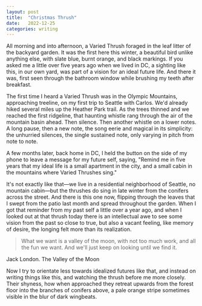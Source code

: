 ```yaml
---
layout: post
title:  "Christmas Thrush"
date:   2022-12-25
categories: writing
---
```


All morning and into afternoon, a Varied Thrush foraged in the leaf litter of the backyard garden. It was the first here this winter, a beautiful bird unlike anything else, with slate blue, burnt orange, and black markings. If you asked me a little over five years ago when we lived in DC, a sighting like this, in our own yard, was part of a vision for an ideal future life. And there it was, first seen through the bathroom window while brushing my teeth after breakfast.

[]()

The first time I heard a Varied Thrush was in the Olympic Mountains, approaching treeline, on my first trip to Seattle with Carlos. We'd already hiked several miles up the Heather Park trail. As the trees thinned and we reached the first ridgeline, that haunting whistle rang through the air of the mountain basin ahead. Then silence. Then another whistle on a lower notes. A long pause, then a new note, the song eerie and magical in its simplicity: the unhurried silences, the single sustained note, only varying in pitch from note to note. 

A few months later, back home in DC, I held the button on the side of my phone to leave a message for my future self, saying, "Remind me in five years that my ideal life is a small apartment in the city, and a small cabin in the mountains where Varied Thrushes sing." 

It's not exactly like that—we live in a residential neighborhood of Seattle, no mountain cabin—but the thrushes do sing in late winter from the conifers across the street. And there is this one now, flipping through the leaves that I swept from the patio last month and spread throughout the garden.  When I got that reminder from my past self a little over a year ago, and when I looked out at that thrush today there is an intellectual awe to see some vision from the past so close to true, but also a vacant feeling, like memory of desire, the longing felt more than its realization.

> What we want is a valley of the moon, with not too much work, and all the fun we want. And we'll just keep on looking until we find it.

Jack London. The Valley of the Moon



Now I try to orientate less towards idealized futures like that, and instead on writing things like this, and watching the thrush before me more closely. Their shyness, how when approached they retreat upwards from the forest floor into the branches of conifers above, a pale orange stripe sometimes visible in the blur of dark wingbeats.
